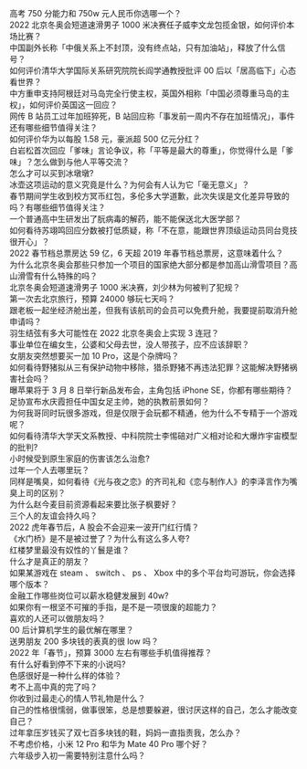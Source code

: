 高考 750 分能力和 750w 元人民币你选哪一个？  
2022 北京冬奥会短道速滑男子 1000 米决赛任子威李文龙包揽金银，如何评价本场比赛？  
中国副外长称「中俄关系上不封顶，没有终点站，只有加油站」，释放了什么信号？  
如何评价清华大学国际关系研究院院长阎学通教授批评 00 后以「居高临下」心态看世界？  
中方重申支持阿根廷对马岛完全行使主权，英国外相称「中国必须尊重马岛的主权」，如何评价英国这一回应？  
网传 B 站员工过年加班猝死，B 站回应称「事发前一周内不存在加班情况」，事件还有哪些细节值得关注？  
如何评价华为以每股 1.58 元，豪派超 500 亿元分红？  
白岩松首次回应「爹味」言论争议，称「平等是最大的尊重」，你觉得什么是「爹味」？怎么做到与他人平等交流？  
怎么才可以买到冰墩墩?  
冰壶这项运动的意义究竟是什么？为何会有人认为它「毫无意义」？  
春节期间学生收到校方冥币红包，多伦多大学道歉，此次失误是文化差异导致的吗？有哪些细节值得关注？  
一个普通高中生研发出了朊病毒的解药，能不能保送北大医学部？  
如何看待苏翊鸣回应分数被打低质疑，称「不在意，能跟世界顶级运动员同台竞技很开心」？  
2022 春节档总票房达 59 亿，6 天超 2019 年春节档总票房，这意味着什么？  
为什么北京冬奥会那些只参加一个项目的国家绝大部分都是参加高山滑雪项目？高山滑雪有什么特殊的吗？  
北京冬奥会短道速滑男子 1000 米决赛，刘少林为何被判了犯规？  
第一次去北京旅行，预算 24000 够玩七天吗？  
跟老板一起坐经济舱出差，但我有该航司的会员可以免费升舱，我要提前取消升舱申请吗？  
羽生结弦有多大可能性在 2022 北京冬奥会上实现 3 连冠？  
事业单位在编女生，公婆和父母去世，没人带孩子，应不应该辞职？  
女朋友突然想要买一加 10 Pro，这是个杂牌吗？  
如何看待野猪拟从三有保护动物中移除，猎杀野猪不再违法犯罪？这能解决野猪祸害社会吗？  
曝苹果将于 3 月 8 日举行新品发布会，主角包括 iPhone SE，你都有哪些期待？  
足协宣布水庆霞担任中国女足主帅，她的执教前景如何？  
为何我哥同时玩很多游戏，但是仅限于会玩都不精通，他为什么不专精于一个游戏呢？  
如何看待清华大学天文系教授、中科院院士李惕碚对广义相对论和大爆炸宇宙模型的批判?  
小时候受到原生家庭的伤害该怎么治愈?  
过年一个人去哪里玩？  
同样是嘴臭，如何看待《光与夜之恋》的齐司礼和《恋与制作人》的李泽言作为嘴臭上司的区别？  
为什么赵今麦目前资源看起来要比张子枫要好？  
三个人的友谊会持久吗？  
2022 虎年春节后，A 股会不会迎来一波开门红行情？  
《水门桥》是不是被过誉了？为什么有这么多人夸?  
红楼梦里最没有奴性的丫鬟是谁？  
什么才是真正的朋友？  
如果某游戏在 steam 、 switch 、 ps 、 Xbox 中的多个平台均可游玩，你会选择哪个版本？  
金融工作哪些岗位可以薪水稳健发展到 40w?  
如果你有一根坚不可摧的手指，是不是一项很废的超能力？  
喜欢的人还可以做朋友吗？  
00 后计算机学生的最优解在哪里？  
送男朋友 200 多块钱的表真的很 low 吗？  
2022 年「春节」，预算 3000 左右有哪些手机值得推荐？  
有什么好看到停不下来的小说吗?  
色感很好是一种什么样的体验？  
考不上高中真的完了吗？  
你收到过最走心的情人节礼物是什么？  
自己的性格很懦弱，做事很笨，总是想要躲避，很讨厌这样的自己，怎么才能改变自己？  
过年拿压岁钱买了双七百多块钱的鞋，妈妈一直指责我，怎么办？  
不考虑价格，小米 12 Pro 和华为 Mate 40 Pro 哪个好？  
六年级步入初一需要特别注意什么吗？  
